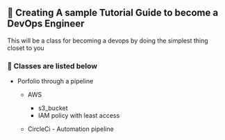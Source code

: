 ## :rocket: Creating A sample Tutorial Guide to become a DevOps Engineer
This will be a class for becoming a devops by doing the simplest thing closet to you 


### :book:  Classes are listed below
- Porfolio through a pipeline
  - AWS
    - s3_bucket 
    - IAM policy with least access

  - CircleCi - Automation pipeline